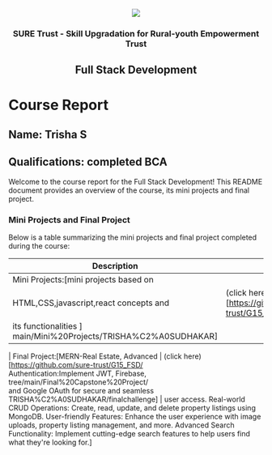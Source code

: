 <!-- PROJECT LOGO -->
<br />

<div align="center">
   <img src='https://user-images.githubusercontent.com/73131499/166115643-d3187f47-d38f-41b2-ae42-5ecbbc60de14.png' />


<h3 align="center">SURE Trust - Skill Upgradation for Rural-youth Empowerment Trust</h3>
  <h2> Full Stack Development </h2>
</div>

# Course Report

## Name: Trisha S

## Qualifications: completed BCA

Welcome to the course report for the Full Stack Development! This README document provides an overview of the course, its mini projects and final project.

### Mini Projects and Final Project

Below is a table summarizing the mini projects and final project completed during the course:

| Description                               | Link                                    |
|-------------------------------------------|-----------------------------------------|
| Mini Projects:[mini projects based on 
    HTML,CSS,javascript,react concepts and  | (click here)[https://github.com/sure-trust/G15_FSD/tree/
     its  functionalities ]                    main/Mini%20Projects/TRISHA%C2%A0SUDHAKAR]|
                                              
| Final Project:[MERN-Real Estate, Advanced | (click here)[https://github.com/sure-trust/G15_FSD/       
  Authentication:Implement JWT, Firebase,      tree/main/Final%20Capstone%20Project/       
  and Google OAuth for secure and seamless     TRISHA%C2%A0SUDHAKAR/finalchallenge]    |
  user access.
  Real-world CRUD Operations: Create, read, 
  update, and delete property listings using 
  MongoDB.
  User-friendly Features: Enhance the user
  experience with image uploads, property 
  listing management, and more.
  Advanced Search Functionality: Implement 
  cutting-edge search features to help users 
  find what they're looking for.] 

 
